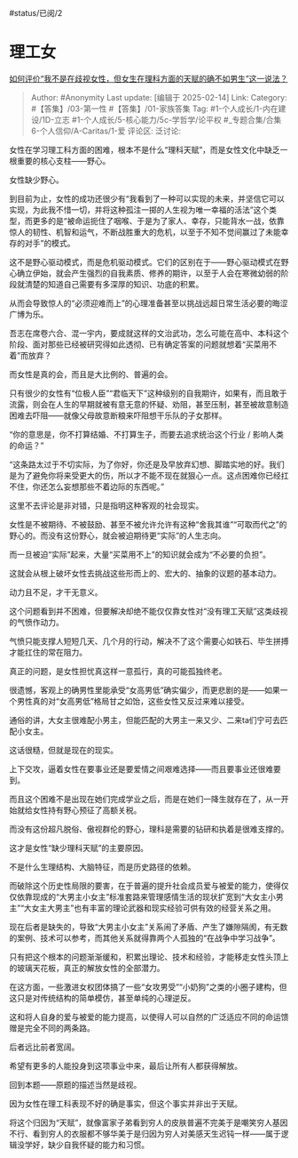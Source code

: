 #status/已阅/2 

# 理工女
[如何评价“我不是在歧视女性，但女生在理科方面的天赋的确不如男生”这一说法？](https://www.zhihu.com/question/63062184/answer/101091552008)

> Author: #Anonymity
> Last update: [编辑于 2025-02-14]
> Link:
> Category: #【答集】/03-第一性 #【答集】/01-家族答集 
> Tag: #1-个人成长/1-内在建设/1D-立志 #1-个人成长/5-核心能力/5c-学哲学/论平权 #_专题合集/合集6-个人信仰/A-Caritas/1-爱
> 评论区:
> 泛讨论:

女性在学习理工科方面的困难，根本不是什么“理科天赋”，而是女性文化中缺乏一根重要的核心支柱——野心。

女性缺少野心。

到目前为止，女性的成功还很少有“我看到了一种可以实现的未来，并坚信它可以实现，为此我不惜一切，并将这种孤注一掷的人生视为唯一幸福的活法”这个类型，而更多的是“被命运扼住了咽喉、于是为了家人、幸存，只能背水一战，依靠惊人的韧性、机智和运气，不断战胜重大的危机，以至于不知不觉间赢过了未能幸存的对手”的模式。

这不是野心驱动模式，而是危机驱动模式。它们的区别在于——野心驱动模式在野心确立伊始，就会产生强烈的自我素质、修养的期许，以至于人会在寒微幼弱的阶段就清楚的知道自己需要有多深厚的知识、功底的积累。

从而会导致惊人的“必须迎难而上”的心理准备甚至以挑战远超日常生活必要的晦涩广博为乐。

吾志在席卷六合、混一宇内，要成就这样的文治武功，怎么可能在高中、本科这个阶段、面对那些已经被研究得如此透彻、已有确定答案的问题就想着“买菜用不着”而放弃？

而女性是真的会，而且是大比例的、普遍的会。

只有很少的女性有“位极人臣”“君临天下”这种级别的自我期许，如果有，而且敢于流露，则会在人生的早期就被有意无意的怀疑、劝阻，甚至压制，甚至被故意制造困难去吓阻——就像父母故意断粮来吓阻想干乐队的子女那样。

“你的意思是，你不打算结婚、不打算生子，而要去追求统治这个行业 / 影响人类的命运？”

“这条路太过于不切实际，为了你好，你还是及早放弃幻想、脚踏实地的好。我们是为了避免你将来受更大的伤，所以才不能不现在就狠心一点。这点困难你已经扛不住，你还怎么妄想那些不着边际的东西呢。”

这里不去评论是非对错，只是指明这种客观的社会现实。

女性是不被期待、不被鼓励、甚至不被允许允许有这种“舍我其谁”“可取而代之”的野心的。而没有这份野心，就会被迫期待更“实际”的人生志向。

而一旦被迫“实际”起来，大量“买菜用不上”的知识就会成为“不必要的负担”。

这就会从根上破坏女性去挑战这些形而上的、宏大的、抽象的议题的基本动力。

动力且不足，才干无意义。

这个问题看到并不困难，但要解决却绝不能仅仅靠女性对“没有理工天赋”这类歧视的气愤作动力。

气愤只能支撑人短短几天、几个月的行动，解决不了这个需要心如铁石、毕生拼搏才能扛住的常在阻力。

真正的问题，是女性担忧真这样一意孤行，真的可能孤独终老。

很遗憾，客观上的确男性里能承受“女高男低”确实偏少，而更悲剧的是——如果一个男性真的对“女高男低”格局甘之如饴，这些女性又反过来难以接受。

通俗的讲，大女主很难配小男主，但能匹配的大男主一来又少、二来ta们宁可去匹配小女主。

这话很糙，但就是现在的现实。

上下交攻，逼着女性在要事业还是要爱情之间艰难选择——而且要事业还很难要到。

而且这个困难不是出现在她们完成学业之后，而是在她们一降生就存在了，从一开始就给女性持有野心预征了高额关税。

而没有这份超凡脱俗、傲视群伦的野心，理科是需要的钻研和执着是很难支撑的。

这才是女性“缺少理科天赋”的主要原因。

不是什么生理结构、大脑特征，而是历史路径的依赖。

而破除这个历史性局限的要害，在于普遍的提升社会成员爱与被爱的能力，使得仅仅依靠现成的“大男主小女主”标准套路来管理感情生活的现状扩宽到“大女主小男主”“大女主大男主”也有丰富的理论武器和现实经验可供有效的经营关系之用。

现在后者是缺失的，导致“大男主小女主”关系闹了矛盾、产生了嫌隙隔阂，有无数的案例、技术可以参考，而其他关系就得靠两个人孤独的“在战争中学习战争”。

只有把这个根本的问题渐渐缓和，积累出理论、技术和经验，才能移走女性头顶上的玻璃天花板，真正的解放女性的全部潜力。

在这方面，一些激进女权团体搞了一些“女攻男受”“小奶狗”之类的小圈子建构，但这只是对传统结构的简单模仿，甚至单纯的心理逆反。

这和将人自身的爱与被爱的能力提高，以使得人可以自然的广泛适应不同的命运馈赠是完全不同的两条路。

后者远比前者宽阔。

希望有更多的人能投身到这项事业中来，最后让所有人都获得解放。

回到本题——原题的描述当然是歧视。

因为女性在理工科表现不好的确是事实，但这个事实并非出于天赋。

将这个归因为“天赋”，就像富家子弟看到穷人的皮肤普遍不完美于是嘲笑穷人基因不行、看到穷人的衣服都不够华美于是归因为穷人对美感天生迟钝一样——属于逻辑没学好，缺少自我怀疑的能力和习惯。
